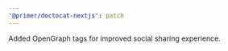 ```yaml
---
'@primer/doctocat-nextjs': patch
---
```


Added OpenGraph tags for improved social sharing experience.
